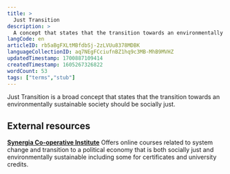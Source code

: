 ```yaml
---
title: >
  Just Transition
description: >
  A concept that states that the transition towards an environmentally sustainable society should be socially just.
langCode: en
articleID: rb5aBgFXLtMBfdbSj-2zLVUu8378MDBK
languageCollectionID: aq7NEgFCciufnBZ1hq9c3MB-MhB9MVHZ
updatedTimestamp: 1700887109414
createdTimestamp: 1605267326822
wordCount: 53
tags: ["terms","stub"]
---
```


Just Transition is a broad concept that states that the transition towards an environmentally sustainable society should be socially just.

## External resources

[**Synergia Co-operative Institute**](https://synergiainstitute.org/?utm_source=activisthandbook.org) Offers online courses related to system change and transition to a political economy that is both socially just and environmentally sustainable including some for certificates and university credits.